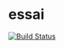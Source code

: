 # essai

[![Build Status](https://travis-ci.org/pierregobin/essai.svg?branch=master)](https://travis-ci.org/pierregobin/essai)
